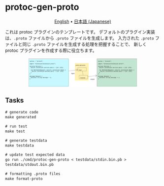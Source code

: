 # protoc-gen-proto

<p align="center">
  <a href="README.md">English</a> •
  <a href="README.ja.md">日本語 (Japanese)</a>
</p>

これは protoc プラグインのテンプレートです。
デフォルトのプラグイン実装は、`.proto` ファイルから `.proto` ファイルを生成します。
入力された `.proto` ファイルと同じ `.proto` ファイルを生成する処理を把握することで、
新しく protoc プラグインを作成する際に役立ちます。

<p align="center"><img src="image.svg" width="70%" alt="protoc-gen-proto" /></p>

## Tasks

```shell
# generate code
make generated
```

```shell
# run test
make test
```

```shell
# generate testdata
make testdata
```

```shell
# update test expected data
go run ./cmd/protoc-gen-proto < testdata/stdin.bin.pb > testdata/stdout.bin.pb
```

```shell
# formatting .proto files
make format-proto
```
